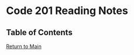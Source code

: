 # Code 201 Reading Notes

## Table of Contents

[Return to Main](https://rogermreyes.github.io/Reading-Notes)